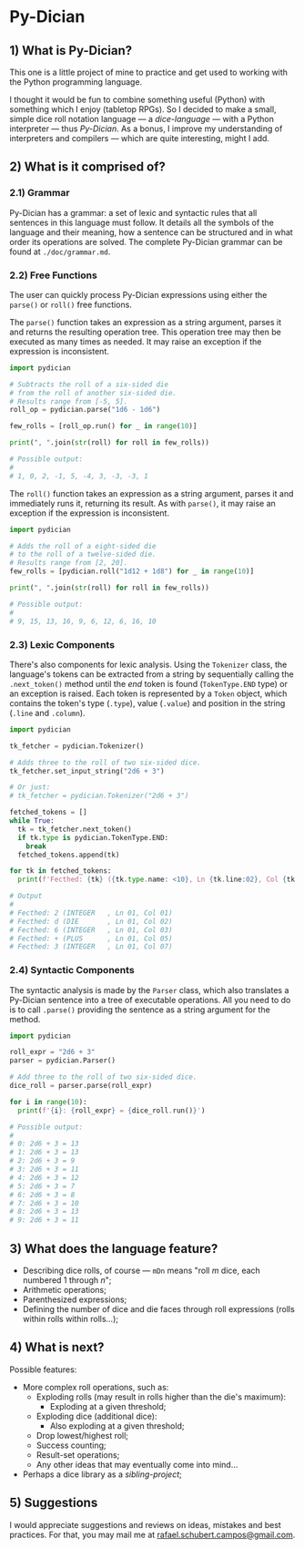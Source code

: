 # Py-Dician

## 1) What is Py-Dician?

This one is a little project of mine to practice and get used to working with the Python programming language.

I thought it would be fun to combine something useful (Python) with something which I enjoy (tabletop RPGs). So I decided to make a small, simple dice roll notation language — a _dice-language_ — with a Python interpreter — thus _Py-Dician_. As a bonus, I improve my understanding of interpreters and compilers — which are quite interesting, might I add.

## 2) What is it comprised of?

### 2.1) Grammar

Py-Dician has a grammar: a set of lexic and syntactic rules that all sentences in this language must follow. It details all the symbols of the language and their meaning, how a sentence can be structured and in what order its operations are solved. The complete Py-Dician grammar can be found at `./doc/grammar.md`.

### 2.2) Free Functions

The user can quickly process Py-Dician expressions using either the `parse()` or `roll()` free functions.

The `parse()` function takes an expression as a string argument, parses it and returns the resulting operation tree. This operation tree may then be executed as many times as needed. It may raise an exception if the expression is inconsistent.

```Python
import pydician

# Subtracts the roll of a six-sided die
# from the roll of another six-sided die.
# Results range from [-5, 5].
roll_op = pydician.parse("1d6 - 1d6")

few_rolls = [roll_op.run() for _ in range(10)]

print(", ".join(str(roll) for roll in few_rolls))

# Possible output:
#
# 1, 0, 2, -1, 5, -4, 3, -3, -3, 1
```

The `roll()` function takes an expression as a string argument, parses it and immediately runs it, returning its result. As with `parse()`, it may raise an exception if the expression is inconsistent.

```Python
import pydician

# Adds the roll of a eight-sided die
# to the roll of a twelve-sided die.
# Results range from [2, 20].
few_rolls = [pydician.roll("1d12 + 1d8") for _ in range(10)]

print(", ".join(str(roll) for roll in few_rolls))

# Possible output:
#
# 9, 15, 13, 16, 9, 6, 12, 6, 16, 10
```

### 2.3) Lexic Components

There's also components for lexic analysis. Using the `Tokenizer` class, the language's tokens can be extracted from a string by sequentially calling the `.next_token()` method until the _end_ token is found (`TokenType.END` type) or an exception is raised. Each token is represented by a `Token` object, which contains the token's type (`.type`), value (`.value`) and position in the string (`.line` and `.column`).

```Python
import pydician

tk_fetcher = pydician.Tokenizer()

# Adds three to the roll of two six-sided dice.
tk_fetcher.set_input_string("2d6 + 3")

# Or just:
# tk_fetcher = pydician.Tokenizer("2d6 + 3")

fetched_tokens = []
while True:
  tk = tk_fetcher.next_token()
  if tk.type is pydician.TokenType.END:
    break
  fetched_tokens.append(tk)

for tk in fetched_tokens:
  print(f'Fecthed: {tk} ({tk.type.name: <10}, Ln {tk.line:02}, Col {tk.column:02})')

# Output
#
# Fecthed: 2 (INTEGER   , Ln 01, Col 01)
# Fecthed: d (DIE       , Ln 01, Col 02)
# Fecthed: 6 (INTEGER   , Ln 01, Col 03)
# Fecthed: + (PLUS      , Ln 01, Col 05)
# Fecthed: 3 (INTEGER   , Ln 01, Col 07)
```

### 2.4) Syntactic Components

The syntactic analysis is made by the `Parser` class, which also translates a Py-Dician sentence into a tree of executable operations. All you need to do is to call `.parse()` providing the sentence as a string argument for the method.

```Python
import pydician

roll_expr = "2d6 + 3"
parser = pydician.Parser()

# Add three to the roll of two six-sided dice.
dice_roll = parser.parse(roll_expr)

for i in range(10):
  print(f'{i}: {roll_expr} = {dice_roll.run()}')

# Possible output:
#
# 0: 2d6 + 3 = 13
# 1: 2d6 + 3 = 13
# 2: 2d6 + 3 = 9
# 3: 2d6 + 3 = 11
# 4: 2d6 + 3 = 12
# 5: 2d6 + 3 = 7
# 6: 2d6 + 3 = 8
# 7: 2d6 + 3 = 10
# 8: 2d6 + 3 = 13
# 9: 2d6 + 3 = 11
```

## 3) What does the language feature?

- Describing dice rolls, of course — `mDn` means "roll _m_ dice, each numbered 1 through _n_";
- Arithmetic operations;
- Parenthesized expressions;
- Defining the number of dice and die faces through roll expressions (rolls within rolls within rolls...);

## 4) What is next?

Possible features:

- More complex roll operations, such as:
  - Exploding rolls (may result in rolls higher than the die's maximum):
    - Exploding at a given threshold;
  - Exploding dice (additional dice):
    - Also exploding at a given threshold;
  - Drop lowest/highest roll;
  - Success counting;
  - Result-set operations;
  - Any other ideas that may eventually come into mind...
- Perhaps a dice library as a _sibling-project_;

## 5) Suggestions

I would appreciate suggestions and reviews on ideas, mistakes and best practices. For that, you may mail me at rafael.schubert.campos@gmail.com.
